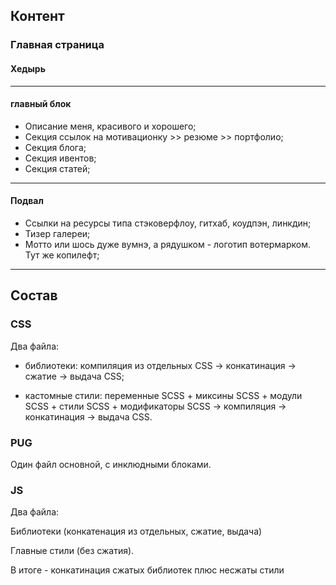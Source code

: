 ## Контент
### Главная страница
#### Хедырь
___
#### главный блок
* Описание меня, красивого и хорошего;
* Секция ссылок на мотивационку >> резюме >> портфолио;
* Секция блога;
* Секция ивентов;
* Секция статей;
___
#### Подвал
* Ссылки на ресурсы типа стэковерфлоу, гитхаб, коудпэн, линкдин;
* Тизер галереи;
* Мотто или шось дуже вумнэ, а рядушком - логотип вотермарком. Тут же копилефт;
___
## Состав
### CSS
Два файла:

* библиотеки:
		компиляция из отдельных CSS -> 
		конкатинация -> 
		сжатие -> 
		выдача CSS;
		
* кастомные стили:
		переменные SCSS + миксины SCSS + модули SCSS + стили SCSS + модификаторы SCSS ->
		компиляция ->
		конкатинация ->
		выдача CSS.

### PUG

Один файл основной, с инклюдными блоками.

### JS

Два файла: 

Библиотеки (конкатенация из отдельных, сжатие, выдача)

Главные стили (без сжатия).

В итоге - конкатинация сжатых библиотек плюс несжаты стили